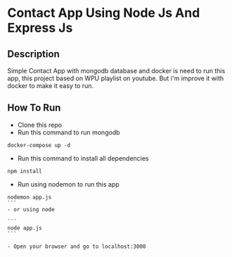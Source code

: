 # Contact App Using Node Js And Express Js

## Description

Simple Contact App with mongodb database and docker is need to run this app, this project based on WPU playlist on youtube. But i'm improve it with docker to make it easy to run.

## How To Run

- Clone this repo
- Run this command to run mongodb

```
docker-compose up -d
```

- Run this command to install all dependencies

```
npm install
```

- Run using nodemon to run this app

````
nodemon app.js
```
- or using node

```
node app.js
```

- Open your browser and go to localhost:3000

